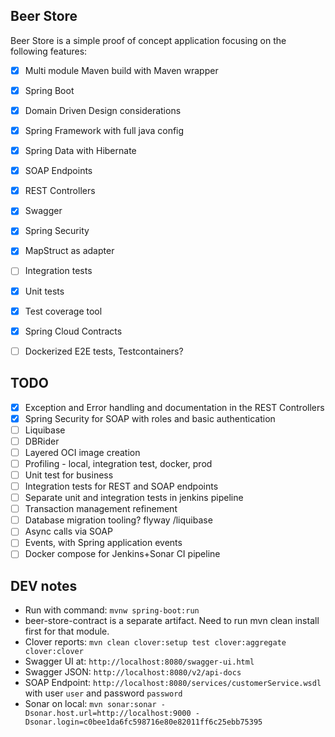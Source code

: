 ## Beer Store
Beer Store is a simple proof of concept application focusing on the following features:

 - [x] Multi module Maven build with Maven wrapper
 - [x] Spring Boot
 - [x] Domain Driven Design considerations
 - [x] Spring Framework with full java config
 - [x] Spring Data with Hibernate
 - [x] SOAP Endpoints
 - [x] REST Controllers
 - [x] Swagger
 - [x] Spring Security
 - [x] MapStruct as adapter
 - [ ] Integration tests 
 - [x] Unit tests
 - [x] Test coverage tool
 - [x] Spring Cloud Contracts
 - [ ] Dockerized E2E tests, Testcontainers? 
 

## TODO

 - [x] Exception and Error handling and documentation in the REST Controllers
 - [x] Spring Security for SOAP with roles and basic authentication
 - [ ] Liquibase
 - [ ] DBRider
 - [ ] Layered OCI image creation
 - [ ] Profiling - local, integration test, docker, prod
 - [ ] Unit test for business
 - [ ] Integration tests for REST and SOAP endpoints
 - [ ] Separate unit and integration tests in jenkins pipeline
 - [ ] Transaction management refinement 
 - [ ] Database migration tooling? flyway /liquibase
 - [ ] Async calls via SOAP
 - [ ] Events, with Spring application events
 - [ ] Docker compose for Jenkins+Sonar CI pipeline

## DEV notes
- Run with command: `mvnw spring-boot:run`
- beer-store-contract is a separate artifact. Need to run mvn clean install first for that module.
- Clover reports: `mvn clean clover:setup test clover:aggregate clover:clover`
- Swagger UI at: `http://localhost:8080/swagger-ui.html`
- Swagger JSON: `http://localhost:8080/v2/api-docs`
- SOAP Endpoint: `http://localhost:8080/services/customerService.wsdl` with user `user` and password `password`
- Sonar on local: `mvn sonar:sonar -Dsonar.host.url=http://localhost:9000 -Dsonar.login=c0bee1da6fc598716e80e82011ff6c25ebb75395`